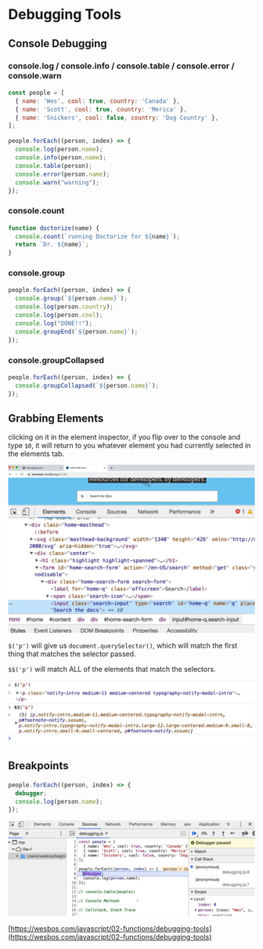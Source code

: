 # Debugging Tools

## Console Debugging

### console.log / console.info / console.table / console.error / console.warn

```javascript
const people = [
  { name: 'Wes', cool: true, country: 'Canada' },
  { name: 'Scott', cool: true, country: 'Merica' },
  { name: 'Snickers', cool: false, country: 'Dog Country' },
];
```

```javascript
people.forEach((person, index) => {
  console.log(person.name);
  console.info(person.name);
  console.table(person);
  console.error(person.name);
  console.warn("warning");
});
```

### console.count

```javascript
function doctorize(name) {
  console.count(`running Doctorize for ${name}`);
  return `Dr. ${name}`;
}
```

### console.group

```javascript
people.forEach((person, index) => {
  console.group(`${person.name}`);
  console.log(person.country);
  console.log(person.cool);
  console.log("DONE!!");
  console.groupEnd(`${person.name}`);
});
```

### console.groupCollapsed 

```javascript
people.forEach((person, index) => {
  console.groupCollapsed(`${person.name}`);
});
```

## Grabbing Elements

clicking on it in the element inspector, if you flip over to the console and type `$0`, it will return to you whatever element you had currently selected in the elements tab.

![](../.gitbook/assets/selecting-the-element-in-inspect-mode.webp)

`$('p')` will give us `document.querySelector()`, which will match the first thing that matches the selector passed.

`$$('p')` will match ALL of the elements that match the selectors.

![](../.gitbook/assets/use-of-usd-and-usdusd-symbols-in-console.webp)

## Breakpoints

```javascript
people.forEach((person, index) => {
  debugger;
  console.log(person.name);
});
```

![](../.gitbook/assets/debugger-in-source-tab.webp)



[https://wesbos.com/javascript/02-functions/debugging-tools](https://wesbos.com/javascript/02-functions/debugging-tools)

